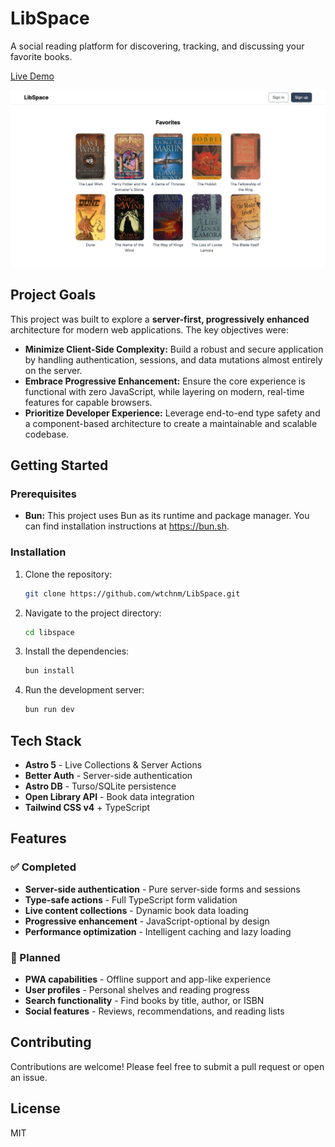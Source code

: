 # LibSpace

A social reading platform for discovering, tracking, and discussing your favorite books.

[Live Demo](http://libspace.netlify.app)

![Screenshot of LibSpace](screenshot.jpg)

## Project Goals

This project was built to explore a **server-first, progressively enhanced** architecture for modern web applications. The key objectives were:

- **Minimize Client-Side Complexity:** Build a robust and secure application by handling authentication, sessions, and data mutations almost entirely on the server.
- **Embrace Progressive Enhancement:** Ensure the core experience is functional with zero JavaScript, while layering on modern, real-time features for capable browsers.
- **Prioritize Developer Experience:** Leverage end-to-end type safety and a component-based architecture to create a maintainable and scalable codebase.

## Getting Started

### Prerequisites

- **Bun:** This project uses Bun as its runtime and package manager. You can find installation instructions at https://bun.sh.

### Installation

1.  Clone the repository:
    ```bash
    git clone https://github.com/wtchnm/LibSpace.git
    ```
2.  Navigate to the project directory:
    ```bash
    cd libspace
    ```
3.  Install the dependencies:
    ```bash
    bun install
    ```
4.  Run the development server:
    ```bash
    bun run dev
    ```

## Tech Stack

- **Astro 5** - Live Collections & Server Actions
- **Better Auth** - Server-side authentication
- **Astro DB** - Turso/SQLite persistence
- **Open Library API** - Book data integration
- **Tailwind CSS v4** + TypeScript

## Features

### ✅ Completed

- **Server-side authentication** - Pure server-side forms and sessions
- **Type-safe actions** - Full TypeScript form validation
- **Live content collections** - Dynamic book data loading
- **Progressive enhancement** - JavaScript-optional by design
- **Performance optimization** - Intelligent caching and lazy loading

### 🚧 Planned

- **PWA capabilities** - Offline support and app-like experience
- **User profiles** - Personal shelves and reading progress
- **Search functionality** - Find books by title, author, or ISBN
- **Social features** - Reviews, recommendations, and reading lists

## Contributing

Contributions are welcome! Please feel free to submit a pull request or open an issue.

## License

MIT
